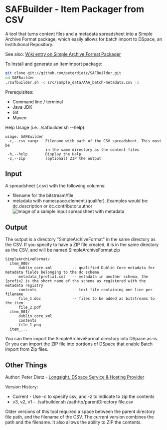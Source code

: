 # SAFBuilder - Item Packager from CSV

A tool that turns content files and a metadata spreadsheet into a Simple Archive Format package, which easily allows for batch import to DSpace, an Institutional Repository.

See also: [Wiki entry on Simple Archive Format Packager](https://wiki.duraspace.org/display/DSPACE/Simple+Archive+Format+Packager "Simple Archive Format Package wiki entry")

To Install and generate an ItemImport package:

```bash
git clone git://github.com/peterdietz/SAFBuilder.git
cd SAFBuilder
./safbuilder.sh -c src/sample_data/AAA_batch-metadata.csv -z
```

Prerequisites:

 * Command line / terminal
 * Java JDK
 * Git
 * Maven

Help Usage (i.e. ./safbuilder.sh --help):

```
usage: SAFBuilder   
 -c,--csv <arg>   Filename with path of the CSV spreadsheet. This must be
                  in the same directory as the content files
 -h,--help        Display the Help
 -z,--zip         (optional) ZIP the output
 ```


Input
-----
A spreadsheet (.csv) with the following columns:
* filename for the bitstream/file
* metadata with namespace.element.(qualifer). Examples would be: dc.description or dc.contributor.author
![Image of a sample input spreadsheet with metadata](https://wiki.duraspace.org/download/attachments/20809267/metadata-spreadsheet.png?version=1&modificationDate=1276806916424 "sample spreadsheet with metadata")


Output
------
The output is a directory "SimpleArchiveFormat" in the same directory as the CSV. If you specify to have a ZIP file created, it is in the same directory as the CSV, and will be named SimpleArchiveFormat.zip
```
SimpleArchiveFormat/
  item_000/
      dublin_core.xml         -- qualified Dublin Core metadata for metadata fields belonging to the dc schema
      metadata_[prefix].xml   -- metadata in another schema, the [prefix] is the short name of the schema as registered with the metadata registry
      contents                -- text file containing one line per filename
      file_1.doc              -- files to be added as bitstreams to the item
      file_2.pdf
  item_001/
      dublin_core.xml
      contents
      file_1.png
  item_...
```

You can then import the SimpleArchiveFormat directory into DSpace as-is. Or you can import the ZIP file into portions of DSpace that enable Batch Import from Zip files.


Other Things
-----

Author: Peter Dietz - [Longsight, DSpace Service & Hosting Provider](http://longsight.com)

Version History:

* Current - Use -c to specify csv, and -z to indicate to zip the contents
* v3, v2, v1 - ./safbuilder.sh /path/to/parentDirectory file.csv

Older versions of this tool required a space between the parent directory file path, and the filename of the CSV. The current version combines the path and the filename. It also allows the ability to ZIP the contents.